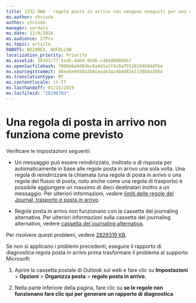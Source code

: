 ```yaml
---
title: 1332 OWA - regole posta in arrivo non vengono eseguiti per una cassetta postale
ms.author: chrisda
author: chrisda
manager: serdars
ms.date: 12/8/2018
ms.audience: ITPro
ms.topic: article
ROBOTS: NOINDEX, NOFOLLOW
localization_priority: Priority
ms.assetid: 383d1c77-5e4b-4a69-92d6-c404d890b6b7
ms.openlocfilehash: f090d0a9d84bc6a4d1a1f4c0af55102d4b0ddfbe
ms.sourcegitcommit: d6ea5e9458a2b8ceaab3ac4bd483e1130b9a398a
ms.translationtype: MT
ms.contentlocale: it-IT
ms.lasthandoff: 01/15/2019
ms.locfileid: "28296703"
---
```

# <a name="an-inbox-rule-doesnt-work-as-expected"></a>Una regola di posta in arrivo non funziona come previsto

Verificare le impostazioni seguenti:
  
- Un messaggio può essere reindirizzato, inoltrato o di risposta per automaticamente in base alle regole posta in arrivo una sola volta. Una regola di reindirizzare la chiamata (una regola di posta in arrivo o una regola del flusso di posta, noto anche come una regola di trasporto) è possibile aggiungere un massimo di dieci destinatari inoltro a un messaggio. Per ulteriori informazioni, vedere [limiti delle regole del Journal, trasporto e posta in arrivo](https://docs.microsoft.com/office365/servicedescriptions/exchange-online-service-description/exchange-online-limits).
    
- Regole posta in arrivo non funzionano con la cassetta del journaling alternativa. Per ulteriori informazioni sulla cassetta del journaling alternativo, vedere [cassetta del journaling alternativa](https://docs.microsoft.com/Exchange/security-and-compliance/journaling/journaling#alternate-journaling-mailbox).
    
Per risolvere questi problemi, vedere [2829319 KB](https://support.microsoft.com/kb/2829319).
  
Se non si applicano i problemi precedenti, eseguire il rapporto di diagnostica regola posta in arrivo prima trasformare il problema al supporto Microsoft:
  
1. Aprire la cassetta postale di Outlook sul web e fare clic su **Impostazioni** \> **Opzioni** \> **Organizza posta** \> **regole posta in arrivo**.
    
2. Nella parte inferiore della pagina, fare clic su **se le regole non funzionano fare clic qui per generare un rapporto di diagnostica**.
    

